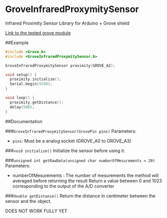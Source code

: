# GroveInfraredProxymitySensor
Infrared Proximity Sensor Library for Arduino + Grove shield

[Link to the tested grove module](http://wiki.seeed.cc/Grove-80cm_Infrared_Proximity_Sensor/)

##Example
```c++
#include <Grove.h>
#include <GroveInfraredProxymitySensor.h>

GroveInfraredProxymitySensor proximity(GROVE_A2);

void setup() {
  proximity.initialize();
  Serial.begin(9200);
}

void loop() {
  proximity.getDistance();
  delay(500);
}
```

##Documentation

###`GroveInfraredProxymitySensor(GrovePin pins)`
Parameters:
- `pins`: Must be a analog socket (GROVE_A0 to GROVE_A3)

###`void initialize()`
Initialize the sensor before using it.

###`unsigned int getRawData(unsigned char numberOfMesurements = 20)`
Parameters:
- numberOfMesurements : The number of mesurements the method will averaged before returning the result
Return a value between 0 and 1023 corresponding to the output of the A/D converter

###`double getDistance()`
Return the distance in centimeter between the sensor and the object. 

DOES NOT WORK FULLY YET
